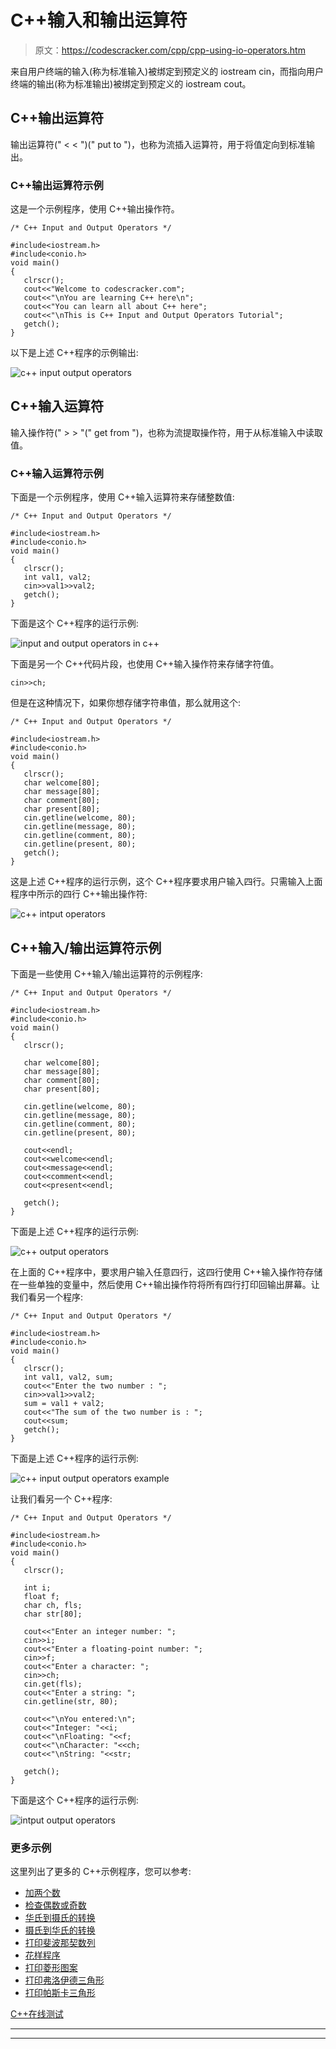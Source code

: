 # C++输入和输出运算符

> 原文：<https://codescracker.com/cpp/cpp-using-io-operators.htm>

来自用户终端的输入(称为标准输入)被绑定到预定义的 iostream cin，而指向用户终端的输出(称为标准输出)被绑定到预定义的 iostream cout。

## C++输出运算符

输出运算符(" < < ")(" put to ")，也称为流插入运算符，用于将值定向到标准输出。

### C++输出运算符示例

这是一个示例程序，使用 C++输出操作符。

```
/* C++ Input and Output Operators */

#include<iostream.h>
#include<conio.h>
void main()
{
   clrscr();
   cout<<"Welcome to codescracker.com";
   cout<<"\nYou are learning C++ here\n";
   cout<<"You can learn all about C++ here";
   cout<<"\nThis is C++ Input and Output Operators Tutorial";
   getch();
}
```

以下是上述 C++程序的示例输出:

![c++ input output operators](img/d57d93059f8d55437b713fe11d13a646.png)

## C++输入运算符

输入操作符(" > > "(" get from ")，也称为流提取操作符，用于从标准输入中读取值。

### C++输入运算符示例

下面是一个示例程序，使用 C++输入运算符来存储整数值:

```
/* C++ Input and Output Operators */

#include<iostream.h>
#include<conio.h>
void main()
{
   clrscr();
   int val1, val2;
   cin>>val1>>val2;
   getch();
}
```

下面是这个 C++程序的运行示例:

![input and output operators in c++](img/532340f207ecef94b43ef09096ca9306.png)

下面是另一个 C++代码片段，也使用 C++输入操作符来存储字符值。

```
cin>>ch;
```

但是在这种情况下，如果你想存储字符串值，那么就用这个:

```
/* C++ Input and Output Operators */

#include<iostream.h>
#include<conio.h>
void main()
{
   clrscr();
   char welcome[80];
   char message[80];
   char comment[80];
   char present[80];
   cin.getline(welcome, 80);
   cin.getline(message, 80);
   cin.getline(comment, 80);
   cin.getline(present, 80);
   getch();
}
```

这是上述 C++程序的运行示例，这个 C++程序要求用户输入四行。只需输入上面程序中所示的四行 C++输出操作符:

![c++ intput operators](img/9aaa9c01bb0c7cbe07097b08a93936db.png)

## C++输入/输出运算符示例

下面是一些使用 C++输入/输出运算符的示例程序:

```
/* C++ Input and Output Operators */

#include<iostream.h>
#include<conio.h>
void main()
{
   clrscr();

   char welcome[80];
   char message[80];
   char comment[80];
   char present[80];

   cin.getline(welcome, 80);
   cin.getline(message, 80);
   cin.getline(comment, 80);
   cin.getline(present, 80);

   cout<<endl;
   cout<<welcome<<endl;
   cout<<message<<endl;
   cout<<comment<<endl;
   cout<<present<<endl;

   getch();
}
```

下面是上述 C++程序的运行示例:

![c++ output operators](img/88fb7bbb2f957cbb436e4f66a4a48021.png)

在上面的 C++程序中，要求用户输入任意四行，这四行使用 C++输入操作符存储在一些单独的变量中，然后使用 C++输出操作符将所有四行打印回输出屏幕。让我们看另一个程序:

```
/* C++ Input and Output Operators */

#include<iostream.h>
#include<conio.h>
void main()
{
   clrscr();
   int val1, val2, sum;
   cout<<"Enter the two number : ";
   cin>>val1>>val2;
   sum = val1 + val2;
   cout<<"The sum of the two number is : ";
   cout<<sum;
   getch();
}
```

下面是上述 C++程序的运行示例:

![c++ input output operators example](img/a31dac50c28cd83f4608f3e17e7bea12.png)

让我们看另一个 C++程序:

```
/* C++ Input and Output Operators */

#include<iostream.h>
#include<conio.h>
void main()
{
   clrscr();

   int i;
   float f;
   char ch, fls;
   char str[80];

   cout<<"Enter an integer number: ";
   cin>>i;
   cout<<"Enter a floating-point number: ";
   cin>>f;
   cout<<"Enter a character: ";
   cin>>ch;
   cin.get(fls);
   cout<<"Enter a string: ";
   cin.getline(str, 80);

   cout<<"\nYou entered:\n";
   cout<<"Integer: "<<i;
   cout<<"\nFloating: "<<f;
   cout<<"\nCharacter: "<<ch;
   cout<<"\nString: "<<str;

   getch();
}
```

下面是这个 C++程序的运行示例:

![intput output operators](img/9e5f547681116a0063ccbb4060f1042e.png)

### 更多示例

这里列出了更多的 C++示例程序，您可以参考:

*   [加两个数](/cpp/program/cpp-program-add-two-numbers.htm)
*   [检查偶数或奇数](/cpp/program/cpp-program-check-even-odd.htm)
*   [华氏到摄氏的转换](/cpp/program/cpp-program-convert-fahrenheit-to-centigrade.htm)
*   [摄氏到华氏的转换](/cpp/program/cpp-program-convert-centigrade-to-fahrenheit.htm)
*   [打印斐波那契数列](/cpp/program/cpp-program-print-fabonacci-series.htm)
*   [花样程序](/cpp/program/cpp-program-print-star-pyramid-patterns.htm)
*   [打印菱形图案](/cpp/program/cpp-program-print-diamond-pattern.htm)
*   [打印弗洛伊德三角形](/cpp/program/cpp-program-print-floyd-triangle.htm)
*   [打印帕斯卡三角形](/cpp/program/cpp-program-print-pascal-triangle.htm)

[C++在线测试](/exam/showtest.php?subid=3)

* * *

* * *